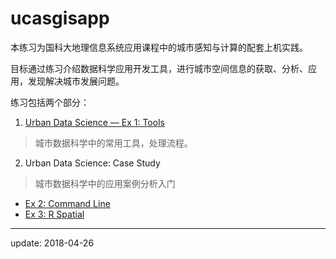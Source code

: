 # ucasgisapp

本练习为国科大地理信息系统应用课程中的城市感知与计算的配套上机实践。

目标通过练习介绍数据科学应用开发工具，进行城市空间信息的获取、分析、应用，发现解决城市发展问题。

练习包括两个部分：

1. [Urban Data Science — Ex 1: Tools](http://jianghao.wang/ucasgisapp/ex1.html)

> 城市数据科学中的常用工具，处理流程。

2. Urban Data Science: Case Study

> 城市数据科学中的应用案例分析入门
 
 - [Ex 2: Command Line](http://jianghao.wang/ucasgisapp/ex2.html)
 - [Ex 3: R Spatial](http://jianghao.wang/ucasgisapp/ex3.html)


---
update: 2018-04-26